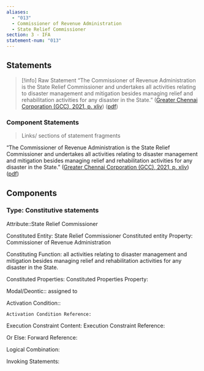 ```yaml
---
aliases:
  - "013"
  - Commissioner of Revenue Administration
  - State Relief Commissioner
section: 3 - IFA
statement-num: "013"
---
```


## Statements 
> [!info] Raw Statement
> “The Commissioner of Revenue Administration is the State Relief Commissioner and undertakes all activities relating to disaster management and mitigation besides managing relief and rehabilitation activities for any disaster in the State.” ([Greater Chennai Corporation (GCC), 2021, p. xliv](zotero://select/library/items/AZZSXLC8)) ([pdf](zotero://open-pdf/library/items/ZWDYK52D?page=44&annotation=PIP4JUEG)) 
> 

### Component Statements
> Links/ sections of statement fragments 

“The Commissioner of Revenue Administration is the State Relief Commissioner and undertakes all activities relating to disaster management and mitigation besides managing relief and rehabilitation activities for any disaster in the State.” ([Greater Chennai Corporation (GCC), 2021, p. xliv](zotero://select/library/items/AZZSXLC8)) ([pdf](zotero://open-pdf/library/items/ZWDYK52D?page=44&annotation=PIP4JUEG)) 

## Components

### Type: Constitutive statements
Attribute::State Relief Commissioner

Constituted Entity: State Relief Commissioner
	Constituted entity Property: Commissioner of Revenue Administration

Constituting Function: all activities relating to disaster management and mitigation besides managing relief and rehabilitation activities for any disaster in the State.

Constituted Properties:
	Constituted Properties Property:

Modal/Deontic:: assigned to 


Activation Condition:: 

	Activation Condition Reference:

Execution Constraint Content:
	Execution Constraint Reference:

Or Else:
	Forward Reference:

Logical Combination:

Invoking Statements:


